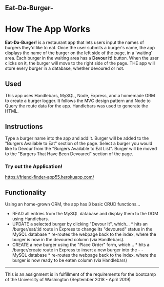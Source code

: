 ## Eat-Da-Burger-

# How The App Works

**Eat-Da-Burger!** is a restaurant app that lets users input the names of burgers they'd like to eat. Once the user submits a burger's name, the app displays the name of the burger on the left side of the page, in a 'waiting' area. Each burger in the waiting area has a **Devour it!** button. When the user clicks on it, the burger will move to the right side of the page. THE app will store every burger in a database, whether devoured or not.



## Used

This app uses Handlebars, MySQL, Node, Express, and a homemade ORM to create a burger logger. It follows the MVC design pattern and Node to Query the route data for the app. Handlebars was used to generate the HTML.

## Instructions
Type a burger name into the app and add it.
Burger will be added to the "Burgers Available to Eat" section of the page.
Select a burger you would like to Devour from the "Burgers Available to Eat List".
Burger will be moved to the "Burgers That Have Been Devoured" section of the page.

### Try out the Application!

https://friend-finder-app55.herokuapp.com/






## Functionality
Using an home-grown ORM, the app has 3 basic CRUD functions...

- READ all entries from the MySQL database and display them to the DOM using Handlebars.
- UPDATE a selected burger by clicking "Devour It", which... * hits an /burger/eat/:id route in Express to change its "devoured" status   in the MySQL database * re-routes the webpage back to the index, where the burger is now in the devoured column (via Handlebars).
- CREATE a new burger using the "Place Order" form, which... * hits a /burger/create route in Express to insert a new burger into the -  - MySQL database * re-routes the webpage back to the index, where the burger is now ready to be eaten column (via Handlebars)
---
This is an assignment is in fulfillment of the requirements for the bootcamp of the University of Washington (September 2018 - April 2019)
